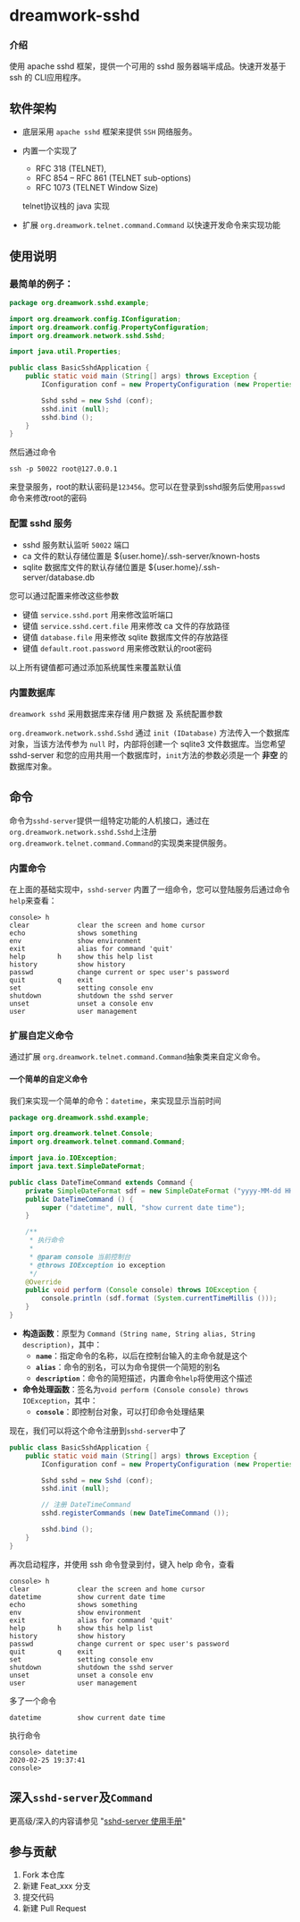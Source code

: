# dreamwork-sshd

### 介绍
使用 apache sshd 框架，提供一个可用的 sshd 服务器端半成品。快速开发基于 ssh 的 CLI应用程序。

## 软件架构
- 底层采用 `apache sshd` 框架来提供 `SSH` 网络服务。
- 内置一个实现了
  * RFC 318 (TELNET), 
  * RFC 854 – RFC 861 (TELNET sub-options)
  * RFC 1073 (TELNET Window Size)
  
  telnet协议栈的 java 实现
- 扩展 `org.dreamwork.telnet.command.Command` 以快速开发命令来实现功能

## 使用说明

### 最简单的例子：
```java
package org.dreamwork.sshd.example;

import org.dreamwork.config.IConfiguration;
import org.dreamwork.config.PropertyConfiguration;
import org.dreamwork.network.sshd.Sshd;

import java.util.Properties;

public class BasicSshdApplication {
    public static void main (String[] args) throws Exception {
        IConfiguration conf = new PropertyConfiguration (new Properties ());

        Sshd sshd = new Sshd (conf);
        sshd.init (null);
        sshd.bind ();
    }
}
```
然后通过命令 
```text
ssh -p 50022 root@127.0.0.1
```
来登录服务，root的默认密码是`123456`。您可以在登录到sshd服务后使用`passwd`命令来修改root的密码

### 配置 sshd 服务
- sshd 服务默认监听 `50022` 端口
- ca 文件的默认存储位置是 ${user.home}/.ssh-server/known-hosts
- sqlite 数据库文件的默认存储位置是 ${user.home}/.ssh-server/database.db

您可以通过配置来修改这些参数
- 键值 `service.sshd.port` 用来修改监听端口
- 键值 `service.sshd.cert.file` 用来修改 ca 文件的存放路径
- 键值 `database.file` 用来修改 sqlite 数据库文件的存放路径
- 键值 `default.root.password` 用来修改默认的root密码

以上所有键值都可通过添加系统属性来覆盖默认值

### 内置数据库
`dreamwork sshd` 采用数据库来存储 用户数据 及 系统配置参数

`org.dreamwork.network.sshd.Sshd` 通过 `init (IDatabase)` 方法传入一个数据库对象，当该方法传参为 `null` 时，内部将创建一个 sqlite3 文件数据库。当您希望 sshd-server 和您的应用共用一个数据库时，`init`方法的参数必须是一个 **非空** 的数据库对象。

## 命令
命令为`sshd-server`提供一组特定功能的人机接口，通过在 `org.dreamwork.network.sshd.Sshd`上注册 `org.dreamwork.telnet.command.Command`的实现类来提供服务。
### 内置命令
在上面的基础实现中，`sshd-server` 内置了一组命令，您可以登陆服务后通过命令 `help`来查看：
```text
console> h
clear            clear the screen and home cursor
echo             shows something
env              show environment
exit             alias for command 'quit'
help        h    show this help list
history          show history
passwd           change current or spec user's password
quit        q    exit
set              setting console env
shutdown         shutdown the sshd server
unset            unset a console env
user             user management
```

### 扩展自定义命令
通过扩展 `org.dreamwork.telnet.command.Command`抽象类来自定义命令。

#### 一个简单的自定义命令
我们来实现一个简单的命令：`datetime`，来实现显示当前时间
```java
package org.dreamwork.sshd.example;

import org.dreamwork.telnet.Console;
import org.dreamwork.telnet.command.Command;

import java.io.IOException;
import java.text.SimpleDateFormat;

public class DateTimeCommand extends Command {
    private SimpleDateFormat sdf = new SimpleDateFormat ("yyyy-MM-dd HH:mm:ss");
    public DateTimeCommand () {
        super ("datetime", null, "show current date time");
    }

    /**
     * 执行命令
     *
     * @param console 当前控制台
     * @throws IOException io exception
     */
    @Override
    public void perform (Console console) throws IOException {
        console.println (sdf.format (System.currentTimeMillis ()));
    }
}
```
- **构造函数**：原型为 `Command (String name, String alias, String description)`，其中：
	- **`name`**：指定命令的名称，以后在控制台输入的主命令就是这个
	- **`alias`**：命令的别名，可以为命令提供一个简短的别名
	- **`description`**：命令的简短描述，内置命令`help`将使用这个描述
- **命令处理函数**：签名为`void perform (Console console) throws IOException`，其中：
	- **`console`**：即控制台对象，可以打印命令处理结果

现在，我们可以将这个命令注册到`sshd-server`中了
```java
public class BasicSshdApplication {
    public static void main (String[] args) throws Exception {
        IConfiguration conf = new PropertyConfiguration (new Properties ());

        Sshd sshd = new Sshd (conf);
        sshd.init (null);

        // 注册 DateTimeCommand
        sshd.registerCommands (new DateTimeCommand ());

        sshd.bind ();
    }
}
```
再次启动程序，并使用 ssh 命令登录到付，键入 help 命令，查看
```text
console> h
clear            clear the screen and home cursor
datetime         show current date time
echo             shows something
env              show environment
exit             alias for command 'quit'
help        h    show this help list
history          show history
passwd           change current or spec user's password
quit        q    exit
set              setting console env
shutdown         shutdown the sshd server
unset            unset a console env
user             user management
```
多了一个命令
```text
datetime         show current date time
```
执行命令
```text
console> datetime
2020-02-25 19:37:41
console>
```

## 深入`sshd-server`及`Command`
更高级/深入的内容请参见 "[sshd-server 使用手册](https://seth-yang.github.io/dreamwork-sshd/user-guide.html)"

## 参与贡献

1.  Fork 本仓库
2.  新建 Feat_xxx 分支
3.  提交代码
4.  新建 Pull Request